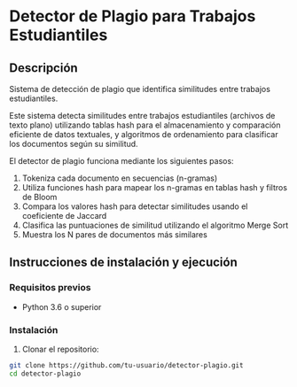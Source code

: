 # Detector de Plagio para Trabajos Estudiantiles

## Descripción

Sistema de detección de plagio que identifica similitudes entre trabajos estudiantiles.

Este sistema detecta similitudes entre trabajos estudiantiles (archivos de texto plano) utilizando tablas hash para el almacenamiento y comparación eficiente de datos textuales, y algoritmos de ordenamiento para clasificar los documentos según su similitud.

El detector de plagio funciona mediante los siguientes pasos:
1. Tokeniza cada documento en secuencias (n-gramas)
2. Utiliza funciones hash para mapear los n-gramas en tablas hash y filtros de Bloom
3. Compara los valores hash para detectar similitudes usando el coeficiente de Jaccard
4. Clasifica las puntuaciones de similitud utilizando el algoritmo Merge Sort
5. Muestra los N pares de documentos más similares

## Instrucciones de instalación y ejecución

### Requisitos previos
- Python 3.6 o superior

### Instalación

1. Clonar el repositorio:
```bash
git clone https://github.com/tu-usuario/detector-plagio.git
cd detector-plagio
